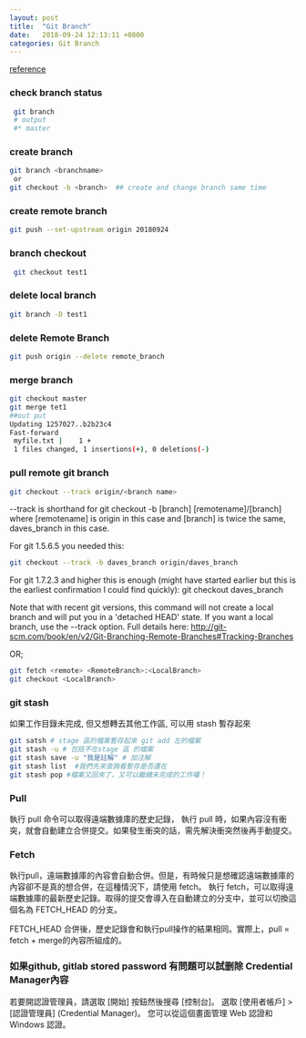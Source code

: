 ```yaml
---
layout: post
title:  "Git Branch"
date:   2018-09-24 12:13:11 +0800
categories: Git Branch
---
```

[reference](https://backlog.com/git-tutorial/tw/)

### check branch status 

```bash
 git branch 
 # output
 #* master
```
### create branch 

```bash
git branch <branchname>
 or 
git checkout -b <branch>  ## create and change branch same time
```
### create remote branch
```bash
git push --set-upstream origin 20180924
```

### branch checkout 

```bash
 git checkout test1
```

### delete local branch 
```bash
git branch -D test1
```


### delete Remote Branch
```bash
git push origin --delete remote_branch
```

### merge branch
```bash
git checkout master
git merge tet1
##out put 
Updating 1257027..b2b23c4
Fast-forward
 myfile.txt |    1 +
 1 files changed, 1 insertions(+), 0 deletions(-)

```

### pull remote git branch
```bash
git checkout --track origin/<branch name>
```
--track is shorthand for git checkout -b [branch] [remotename]/[branch] where [remotename] is origin in this case and [branch] is twice the same, daves_branch in this case.

For git 1.5.6.5 you needed this: 
```bash
git checkout --track -b daves_branch origin/daves_branch
```
For git 1.7.2.3 and higher this is enough (might have started earlier but this is the earliest confirmation I could find quickly):
git checkout daves_branch

Note that with recent git versions, this command will not create a local branch and will put you in a 'detached HEAD' state. If you want a local branch, use the --track option. Full details here: http://git-scm.com/book/en/v2/Git-Branching-Remote-Branches#Tracking-Branches

OR;  
```bash
git fetch <remote> <RemoteBranch>:<LocalBranch> 
git checkout <LocalBranch>
```

### git stash 
如果工作目錄未完成, 但又想轉去其他工作區, 可以用 stash 暫存起來
```bash
git satsh # stage 區的檔案暫存起來 git add 左的檔案
git stash -u # 包括不在stage 區 的檔案
git stash save -u "我是註解" # 加注解
git stash list  #我們先來查詢看暫存是否還在
git stash pop #檔案又回來了，又可以繼續未完成的工作囉！
```

### Pull
執行 pull 命令可以取得遠端數據庫的歷史記錄，
執行 pull 時，如果內容沒有衝突，就會自動建立合併提交。如果發生衝突的話，需先解決衝突然後再手動提交。


### Fetch
執行pull，遠端數據庫的內容會自動合併。但是，有時候只是想確認遠端數據庫的內容卻不是真的想合併，在這種情況下，請使用 fetch。
執行 fetch，可以取得遠端數據庫的最新歷史記錄。取得的提交會導入在自動建立的分支中，並可以切換這個名為 FETCH_HEAD 的分支。

FETCH_HEAD 合併後，歷史記錄會和執行pull操作的結果相同。實際上，pull = fetch + merge的內容所組成的。




### 如果github, gitlab stored password 有問題可以試删除 Credential Manager內容

若要開認證管理員，請選取 [開始]  按鈕然後搜尋 [控制台]。
選取 [使用者帳戶] > [認證管理員] (Credential Manager)。 您可以從這個畫面管理 Web 認證和Windows 認證。

